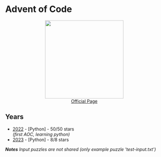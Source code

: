 <h1>Advent of Code</h1>
<p align="center">
  <img src="https://aplwiki.com/images/0/0d/Advent_Of_Code_Logo.png" height="250">
  <br>
  <a href="https://adventofcode.com/" target="_blank">
    Official Page
  </a>
</p>

<h2>Years</h2>
<ul>
  <li><a href="/2022">2022</a> - [Python] - 50/50 stars <br>
      <em>(first AOC, learning python)</em>
  </li>
    <li><a href="/2023">2023</a> - [Python] - 8/8 stars <br>
  </li>
</ul>

<em> <b>Notes</b> Input puzzles are not shared (only example puzzle 'test-input.txt') </em>
  
